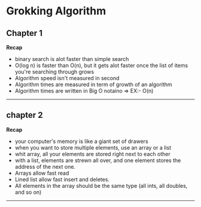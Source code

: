# Grokking Algorithm

## Chapter 1 
**Recap**
- binary search is alot faster than simple search
- O(log n) is faster than O(n), but it gets alot faster once the list of items you're searching through grows
- Algorithm speed isn't measured in second 
- Algorithm times are measured in term of growth of an algorithm 
- Algorithm times are written in Big O notaino => EX:- O(n)

---

## chapter 2
**Recap**
- your computer's memory is like a giant set of drawers
- when you want to store multiple elements, use an array or a list 
- whit array, all your elements are stored right next to each other
- with a list, elements are strewn all over, and one element stores the address of the next one.
- Arrays allow fast read
- Lined list allow fast insert and deletes.
- All elements in the array should be the same type (all ints, all doubles, and so on)
---